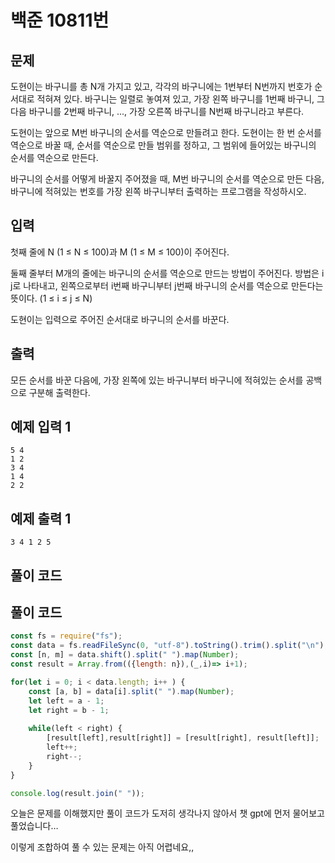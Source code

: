 # 백준 10811번
## 문제

도현이는 바구니를 총 N개 가지고 있고, 각각의 바구니에는 1번부터 N번까지 번호가 순서대로 적혀져 있다. 바구니는 일렬로 놓여져 있고, 가장 왼쪽 바구니를 1번째 바구니, 그 다음 바구니를 2번째 바구니, ..., 가장 오른쪽 바구니를 N번째 바구니라고 부른다.

도현이는 앞으로 M번 바구니의 순서를 역순으로 만들려고 한다. 도현이는 한 번 순서를 역순으로 바꿀 때, 순서를 역순으로 만들 범위를 정하고, 그 범위에 들어있는 바구니의 순서를 역순으로 만든다.

바구니의 순서를 어떻게 바꿀지 주어졌을 때, M번 바구니의 순서를 역순으로 만든 다음, 바구니에 적혀있는 번호를 가장 왼쪽 바구니부터 출력하는 프로그램을 작성하시오.

## 입력

첫째 줄에 N (1 ≤ N ≤ 100)과 M (1 ≤ M ≤ 100)이 주어진다.

둘째 줄부터 M개의 줄에는 바구니의 순서를 역순으로 만드는 방법이 주어진다. 방법은 i j로 나타내고, 왼쪽으로부터 i번째 바구니부터 j번째 바구니의 순서를 역순으로 만든다는 뜻이다. (1 ≤ i ≤ j ≤ N)

도현이는 입력으로 주어진 순서대로 바구니의 순서를 바꾼다.

## 출력

모든 순서를 바꾼 다음에, 가장 왼쪽에 있는 바구니부터 바구니에 적혀있는 순서를 공백으로 구분해 출력한다.

## 예제 입력 1

```
5 4
1 2
3 4
1 4
2 2

```

## 예제 출력 1

```
3 4 1 2 5
```

## 풀이 코드
## 풀이 코드
```js
const fs = require("fs");
const data = fs.readFileSync(0, "utf-8").toString().trim().split("\n");
const [n, m] = data.shift().split(" ").map(Number);
const result = Array.from(({length: n}),(_,i)=> i+1);

for(let i = 0; i < data.length; i++ ) {
    const [a, b] = data[i].split(" ").map(Number);
    let left = a - 1;
    let right = b - 1;
    
    while(left < right) {
        [result[left],result[right]] = [result[right], result[left]];
        left++;
        right--;
    }
}

console.log(result.join(" "));
```
오늘은 문제를 이해했지만 풀이 코드가 도저히 생각나지 않아서 챗 gpt에 먼저 물어보고 풀었습니다…

이렇게 조합하여 풀 수 있는 문제는 아직 어렵네요,,